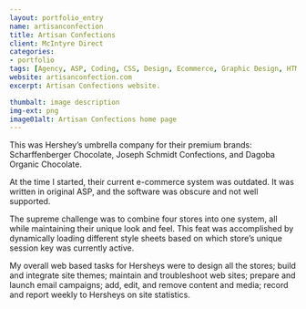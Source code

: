 ```yaml
---
layout: portfolio_entry
name: artisanconfection
title: Artisan Confections
client: McIntyre Direct
categories:
- portfolio
tags: [Agency, ASP, Coding, CSS, Design, Ecommerce, Graphic Design, HTML, McIntyre, Project Management, Web Design]
website: artisanconfection.com
excerpt: Artisan Confections website.

thumbalt: image description
img-ext: png
image01alt: Artisan Confections home page
---
```

<p>This was Hershey’s umbrella company for their premium brands: Scharffenberger Chocolate, Joseph Schmidt Confections, and Dagoba Organic Chocolate.</p>
<p>At the time I started, their current e-commerce system was outdated. It was written in original ASP, and the software was obscure and not well supported.</p>
<p>The supreme challenge was to combine four stores into one system, all while maintaining their unique look and feel. This feat was accomplished by dynamically loading different style sheets based on which store’s unique session key was currently active.</p>
<p>My overall web based tasks for Hersheys were to design all the stores; build and integrate site themes; maintain and troubleshoot web sites; prepare and launch email campaigns; add, edit, and remove content and media; record and report weekly to Hersheys on site statistics.</p>
